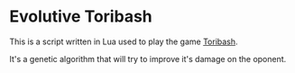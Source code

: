 # Evolutive Toribash

This is a script written in Lua used to play the game [Toribash](http://www.toribash.com/).


It's a genetic algorithm that will try to improve it's damage on the oponent.
